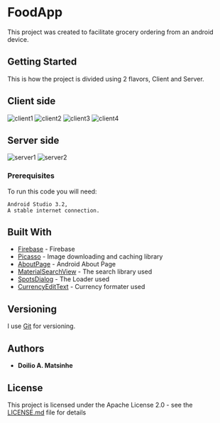 # FoodApp

This project was created to facilitate grocery ordering from an android device.

## Getting Started

This is how the project is divided using 2 flavors, Client and Server.

## Client side


![client1](https://user-images.githubusercontent.com/38020305/53482024-fe6b8a00-3a86-11e9-92a0-59f850d5b110.png)
![client2](https://user-images.githubusercontent.com/38020305/53482025-ff042080-3a86-11e9-85e3-1a732f0935d6.png)
![client3](https://user-images.githubusercontent.com/38020305/53482028-ff9cb700-3a86-11e9-8493-2a5aa3fd98db.png)
![client4](https://user-images.githubusercontent.com/38020305/53482847-d3823580-3a88-11e9-8131-bb9dcb738dd7.png)


## Server side


![server1](https://user-images.githubusercontent.com/38020305/53482899-f3b1f480-3a88-11e9-9e96-c18677699a10.png)
![server2](https://user-images.githubusercontent.com/38020305/53482900-f44a8b00-3a88-11e9-8428-ee83b10aa4e0.png)

### Prerequisites

To run this code you will need:

```
Android Studio 3.2,
A stable internet connection.
```


## Built With

* [Firebase](https://firebase.google.com/) - Firebase
* [Picasso](https://http://square.github.io/picasso/) - Image downloading and caching library
* [AboutPage](https://github.com/medyo/android-about-page/) - Android About Page
* [MaterialSearchView](https://github.com/MiguelCatalan/MaterialSearchView/) - The search library used
* [SpotsDialog](https://github.com/d-max/spots-dialog/) - The Loader used 
* [CurrencyEditText](https://github.com/BlacKCaT27/CurrencyEditText/) - Currency formater used


## Versioning

I use [Git](https://git-scm.com/) for versioning.

## Authors

* **Doilio A. Matsinhe** 


## License

This project is licensed under the Apache License 2.0 - see the [LICENSE.md](https://github.com/doilio/My-FoodApp/blob/master/LICENSE) file for details




